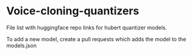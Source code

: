 # Voice-cloning-quantizers
File list with huggingface repo links for hubert quantizer models.

To add a new model, create a pull requests which adds the model to the models.json
